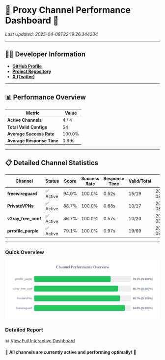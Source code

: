 # 🌟 Proxy Channel Performance Dashboard 🌟

_Last Updated: 2025-04-08T22:19:26.344234_

---

## 👩‍💻 Developer Information

- **[GitHub Profile](https://github.com/4n0nymou3)**  
- **[Project Repository](https://github.com/4n0nymou3/multi-proxy-config-fetcher)**  
- **[X (Twitter)](https://x.com/4n0nymou3)**  

---

## 📊 Performance Overview

| Metric                | Value       |
|-----------------------|-------------|
| **Active Channels**   | 4 / 4       |
| **Total Valid Configs** | 54          |
| **Average Success Rate** | 100.0%      |
| **Average Response Time** | 0.69s       |

---

## 📋 Detailed Channel Statistics

| Channel          | Status     | Score  | Success Rate | Response Time | Valid/Total | Last Success               |
|------------------|------------|--------|--------------|---------------|-------------|----------------------------|
| **freewireguard**  | ✅ Active  | 94.0%  | 100.0% | 0.52s         | 15/19       | 2025-04-08T22:19:26.342569 |
| **PrivateVPNs**  | ✅ Active  | 88.7%  | 100.0% | 0.68s         | 10/17       | 2025-04-08T22:19:25.795626 |
| **v2ray_free_conf**  | ✅ Active  | 86.7%  | 100.0% | 0.57s         | 10/20       | 2025-04-08T22:19:25.086147 |
| **prrofile_purple**  | ✅ Active  | 79.1%  | 100.0% | 0.97s         | 19/69       | 2025-04-08T22:19:24.484578 |

---

### Quick Overview
<div align="center">
  <a href="https://raw.githubusercontent.com/nullluser/NullRepo/refs/heads/main/assets/channel_stats_chart.svg">
    <img src="https://raw.githubusercontent.com/nullluser/NullRepo/refs/heads/main/assets/channel_stats_chart.svg" alt="Source Performance Statistics" width="800">
  </a>
</div>

### Detailed Report
📊 [View Full Interactive Dashboard](https://htmlpreview.github.io/?https://github.com/nullluser/NullRepo/blob/main/assets/performance_report.html)

🎉 **All channels are currently active and performing optimally!** 🎉
